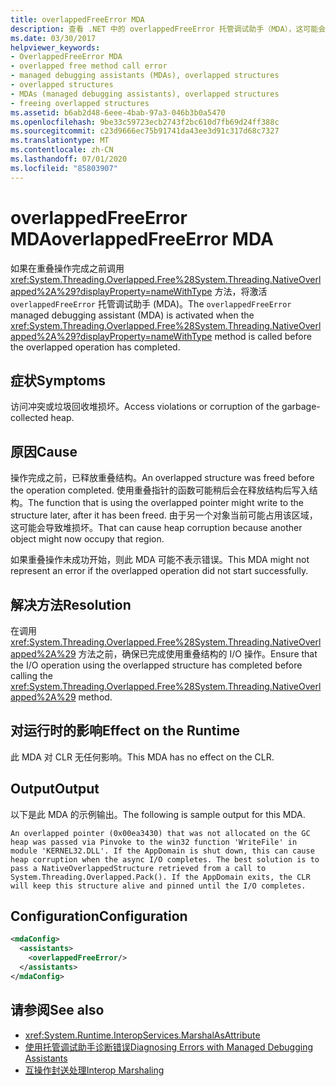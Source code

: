 ```yaml
---
title: overlappedFreeError MDA
description: 查看 .NET 中的 overlappedFreeError 托管调试助手（MDA），这可能会在访问冲突或垃圾回收堆损坏时激活。
ms.date: 03/30/2017
helpviewer_keywords:
- OverlappedFreeError MDA
- overlapped free method call error
- managed debugging assistants (MDAs), overlapped structures
- overlapped structures
- MDAs (managed debugging assistants), overlapped structures
- freeing overlapped structures
ms.assetid: b6ab2d48-6eee-4bab-97a3-046b3b0a5470
ms.openlocfilehash: 9be33c59723ecb2743f2bc610d7fb69d24ff388c
ms.sourcegitcommit: c23d9666ec75b91741da43ee3d91c317d68c7327
ms.translationtype: MT
ms.contentlocale: zh-CN
ms.lasthandoff: 07/01/2020
ms.locfileid: "85803907"
---
```

# <a name="overlappedfreeerror-mda"></a><span data-ttu-id="282ad-103">overlappedFreeError MDA</span><span class="sxs-lookup"><span data-stu-id="282ad-103">overlappedFreeError MDA</span></span>
<span data-ttu-id="282ad-104">如果在重叠操作完成之前调用 <xref:System.Threading.Overlapped.Free%28System.Threading.NativeOverlapped%2A%29?displayProperty=nameWithType> 方法，将激活 `overlappedFreeError` 托管调试助手 (MDA)。</span><span class="sxs-lookup"><span data-stu-id="282ad-104">The `overlappedFreeError` managed debugging assistant (MDA) is activated when the <xref:System.Threading.Overlapped.Free%28System.Threading.NativeOverlapped%2A%29?displayProperty=nameWithType> method is called before the overlapped operation has completed.</span></span>  
  
## <a name="symptoms"></a><span data-ttu-id="282ad-105">症状</span><span class="sxs-lookup"><span data-stu-id="282ad-105">Symptoms</span></span>  
 <span data-ttu-id="282ad-106">访问冲突或垃圾回收堆损坏。</span><span class="sxs-lookup"><span data-stu-id="282ad-106">Access violations or corruption of the garbage-collected heap.</span></span>  
  
## <a name="cause"></a><span data-ttu-id="282ad-107">原因</span><span class="sxs-lookup"><span data-stu-id="282ad-107">Cause</span></span>  
 <span data-ttu-id="282ad-108">操作完成之前，已释放重叠结构。</span><span class="sxs-lookup"><span data-stu-id="282ad-108">An overlapped structure was freed before the operation completed.</span></span> <span data-ttu-id="282ad-109">使用重叠指针的函数可能稍后会在释放结构后写入结构。</span><span class="sxs-lookup"><span data-stu-id="282ad-109">The function that is using the overlapped pointer might write to the structure later, after it has been freed.</span></span> <span data-ttu-id="282ad-110">由于另一个对象当前可能占用该区域，这可能会导致堆损坏。</span><span class="sxs-lookup"><span data-stu-id="282ad-110">That can cause heap corruption because another object might now occupy that region.</span></span>  
  
 <span data-ttu-id="282ad-111">如果重叠操作未成功开始，则此 MDA 可能不表示错误。</span><span class="sxs-lookup"><span data-stu-id="282ad-111">This MDA might not represent an error if the overlapped operation did not start successfully.</span></span>  
  
## <a name="resolution"></a><span data-ttu-id="282ad-112">解决方法</span><span class="sxs-lookup"><span data-stu-id="282ad-112">Resolution</span></span>  
 <span data-ttu-id="282ad-113">在调用 <xref:System.Threading.Overlapped.Free%28System.Threading.NativeOverlapped%2A%29> 方法之前，确保已完成使用重叠结构的 I/O 操作。</span><span class="sxs-lookup"><span data-stu-id="282ad-113">Ensure that the I/O operation using the overlapped structure has completed before calling the <xref:System.Threading.Overlapped.Free%28System.Threading.NativeOverlapped%2A%29> method.</span></span>  
  
## <a name="effect-on-the-runtime"></a><span data-ttu-id="282ad-114">对运行时的影响</span><span class="sxs-lookup"><span data-stu-id="282ad-114">Effect on the Runtime</span></span>  
 <span data-ttu-id="282ad-115">此 MDA 对 CLR 无任何影响。</span><span class="sxs-lookup"><span data-stu-id="282ad-115">This MDA has no effect on the CLR.</span></span>  
  
## <a name="output"></a><span data-ttu-id="282ad-116">Output</span><span class="sxs-lookup"><span data-stu-id="282ad-116">Output</span></span>  
 <span data-ttu-id="282ad-117">以下是此 MDA 的示例输出。</span><span class="sxs-lookup"><span data-stu-id="282ad-117">The following is sample output for this MDA.</span></span>  
  
 `An overlapped pointer (0x00ea3430) that was not allocated on the GC heap was passed via Pinvoke to the win32 function 'WriteFile' in module 'KERNEL32.DLL'. If the AppDomain is shut down, this can cause heap corruption when the async I/O completes. The best solution is to pass a NativeOverlappedStructure retrieved from a call to System.Threading.Overlapped.Pack(). If the AppDomain exits, the CLR will keep this structure alive and pinned until the I/O completes.`  
  
## <a name="configuration"></a><span data-ttu-id="282ad-118">Configuration</span><span class="sxs-lookup"><span data-stu-id="282ad-118">Configuration</span></span>  
  
```xml  
<mdaConfig>  
  <assistants>  
    <overlappedFreeError/>  
  </assistants>  
</mdaConfig>  
```  
  
## <a name="see-also"></a><span data-ttu-id="282ad-119">请参阅</span><span class="sxs-lookup"><span data-stu-id="282ad-119">See also</span></span>

- <xref:System.Runtime.InteropServices.MarshalAsAttribute>
- [<span data-ttu-id="282ad-120">使用托管调试助手诊断错误</span><span class="sxs-lookup"><span data-stu-id="282ad-120">Diagnosing Errors with Managed Debugging Assistants</span></span>](diagnosing-errors-with-managed-debugging-assistants.md)
- [<span data-ttu-id="282ad-121">互操作封送处理</span><span class="sxs-lookup"><span data-stu-id="282ad-121">Interop Marshaling</span></span>](../interop/interop-marshaling.md)

